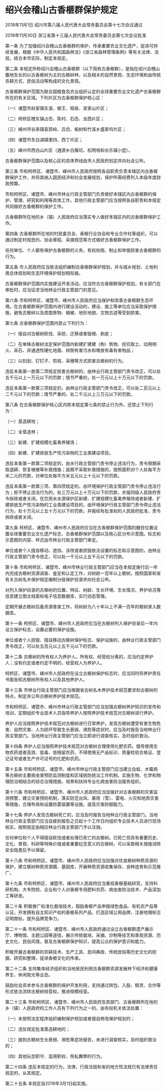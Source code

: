 # 绍兴会稽山古香榧群保护规定

2018年11月1日 绍兴市第八届人民代表大会常务委员会第十七次会议通过

2018年11月30日 浙江省第十三届人民代表大会常务委员会第七次会议批准

<!-- INFO END -->

第一条 为了加强绍兴会稽山古香榧群的保护，传承重要农业文化遗产，促进可持续发展，根据《中华人民共和国森林法》《浙江省森林管理条例》等有关法律、法规，结合本市实际，制定本规定。

第二条 本规定所称绍兴会稽山古香榧群（以下简称古香榧群），是指在绍兴会稽山腹地生长的以古香榧树为主的古榧树林，以及相关的自然景观、生态环境和由传统农耕方式、民俗活动等构成的文化景观。

古香榧群保护范围为联合国粮食及农业组织认定的全球重要农业文化遗产古香榧群所在的有关区域。下列片区为古香榧群保护核心区：

（一）诸暨市赵家镇东溪、榧王、相泉、宣家山片区；

（二）柯桥区稽东镇占岙、陈村、石岙、龙西片区；

（三）嵊州市谷来镇袁郭岭、吕岙、榆树和竹溪乡盛家坞片区；

（四）诸暨市东白湖镇里四、西丁片区；

（五）嵊州市西白山片区（通源乡白雁坑、松明培和长乐镇小昆）。

古香榧群保护范围以及核心区的具体界线由市人民政府划定并向社会公布。

第三条 市和柯桥区、诸暨市、嵊州市人民政府按照各自职责负责本辖区内古香榧群保护工作，并将其纳入国民经济和社会发展规划，保护所需经费列入本级年度财政预算。

市和柯桥区、诸暨市、嵊州市林业行政主管部门负责做好本辖区内古香榧群的保护、管理、研究和利用等具体工作，其他行政主管部门应当按照各自职责和本规定共同做好古香榧群的保护工作。

古香榧群所在地的乡（镇）人民政府应当落实专人做好本辖区内的古香榧群保护工作。

第四条 古香榧群所在地的村民委员会、香榧行业协会和专业合作社等组织，可以通过制定村规民约、协会章程、采摘规范等方式做好古香榧群保护工作。

任何单位、个人都有保护古香榧群的义务，有权劝阻、制止和举报损害古香榧群的行为。

第五条 市人民政府应当依法组织编制古香榧群保护规划，并与城乡规划、土地利用总体规划和生态环境保护规划相衔接。

古香榧群保护范围内实施建设开发活动，应当符合古香榧群保护规划，有关部门在审批时，应当征求当地林业行政主管部门的意见。

第六条 市和柯桥区、诸暨市、嵊州市人民政府应当保护和改善古香榧群生态环境。在古香榧群保护范围内进行建设活动的，建设、施工等单位应当采取保护措施，避免古榧树以及周围景物、植被、地形地貌、文物古迹等受到损害。

第七条 古香榧群保护范围内禁止下列行为：

（一）擅自对古榧树砍伐、采挖、迁移或者毁根、剥皮；

（二）在单株古榧树法定保护范围内新建扩建建（构）筑物、挖坑取土、动用明火、采石、非通透性硬化地面、倾倒有害污水和堆放有毒有害物品；

（三）以刻划、钉钉子、剪枝、采穗等方式损害古榧树的行为。

违反本条第一款第二项规定损害古榧树的，由林业行政主管部门责令改正，可以处五千元以上一万元以下的罚款；情节严重的，处一万元以上十万元以下的罚款。

违反本条第一款第三项规定的，由林业行政主管部门责令改正，可以处二百元以上二千元以下的罚款；情节严重的，处二千元以上三万元以下的罚款。

第八条 在古香榧群保护核心区内除本规定第七条的禁止行为外，还禁止下列行为：

（一）垦造耕地；

（二）全垦造林；

（三）新建、扩建规模化畜禽养殖场；

（四）新建、扩建排放生产性污染物的工业类建设项目。

违反本条第一款第二项规定的，由水行政主管部门责令停止违法行为，责令限期采取退耕、恢复植被等补救措施；逾期不采取补救措施的，按照面积对个人处每平方米二元的罚款，对单位处每平方米五元以上十元以下的罚款。

违反本条第一款第三项、第四项规定的，由环境保护行政主管部门责令停止违法行为；拒不停止违法行为的，处三万元以上十万元以下的罚款，并报同级人民政府责令拆除或者关闭。在饮用水水源保护区新建、扩建规模化畜禽养殖场或者新建、扩建排放生产性污染物的工业类建设项目的，由环境保护行政主管部门责令停止违法行为，处十万元以上五十万元以下的罚款，并报经有批准权的人民政府批准，责令拆除或者关闭。

第九条 柯桥区、诸暨市、嵊州市人民政府应当在古香榧群保护范围的醒目位置设置全球重要农业文化遗产标志、古香榧群保护范围以及核心区分布示意图。标志和示意图的内容、样式由市林业行政主管部门审定。

单位或者个人擅自移动、遮挡、涂改或者损毁依法设置的标志和示意图的，由林业行政主管部门责令改正，可以处一千元以上五千元以下的罚款。

第十条 市和柯桥区、诸暨市、嵊州市林业行政主管部门应当在本规定施行后一年内完成古榧树资源调查、鉴定和认定工作，对树龄一百年以上榧树，按照国家和省有关古树名木保护规定编制分级保护目录并向社会公布。

对列入保护目录的古榧树的位置、特征、树龄、生长环境、生长情况、养护状况等信息建立图文档案和电子信息数据库，实行动态管理。

定期开展古榧树后备资源普查工作，将树龄为八十年以上不满一百年的榧树录入数据库。

第十一条 柯桥区、诸暨市、嵊州市人民政府应当在古榧树列入保护目录后一年内设立保护标志，设置必要的保护设施。

单位或者个人损毁、擅自移动古榧树保护标志、保护设施的，由林业行政主管部门责令改正，可以处五百元以上五千元以下的罚款。

第十二条 古榧树的所有权人为养护人。所有权、经营权分离的，应当约定养护人；没有约定或者约定不明的，经营权人为养护人。

柯桥区、诸暨市、嵊州市人民政府在设立古榧树保护标志时，应当同时将养护责任书面告知古榧树所有权人以及其他养护人。

第十三条 市林业行政主管部门应当根据省古树名木养护技术规范要求和古榧树的特点，制定并公布古榧树养护技术规范。

市和柯桥区、诸暨市、嵊州市林业行政主管部门应当加强古榧树养护知识的宣传和培训，定期组织专业技术人员指导养护人按照养护技术规范对古榧树进行养护。

养护人应当按照养护技术规范对古榧树进行日常养护，发现古榧树遭受有害生物危害、自然灾害、人为损坏导致生长衰弱、濒危等症状时，应当及时报告当地林业行政主管部门。当地林业行政主管部门应当立即进行调查核实，及时组织救治。

第十四条 养护人应当按照养护技术规范对古榧树合理使用化肥农药，倡导使用生物农药或者高效、低毒、低残留农药，不得使用无产品标识、质量检验合格证、登记证号或者生产许可证号的化肥和农药。

第十五条 市和柯桥区、诸暨市、嵊州市林业行政主管部门应当建立白蚁、木霉病等古榧树主要病虫害预防监测制度和区域统防统治工作机制，实施生物、化学和物理防治相结合的综合治理措施，培育和扶持专业化病虫害防治服务组织。

第十六条 市和柯桥区、诸暨市、嵊州市人民政府应当加强针对古香榧群的灾害监测预警，建立灾害预防机制，落实防范台风、暴雨（雪）、雷电、火灾和地质灾害等措施，合理布局和设置防雷装置等设施，提高灾害防御能力。

第十七条 养护人发现古榧树死亡的，应当及时报告当地林业行政主管部门。当地林业行政主管部门应当自接到报告之日起十个工作日内组织专业技术人员进行现场核实，按照规定由相应林业行政主管部门予以注销。

任何单位和个人不得擅自砍伐或者处理已死亡的古榧树。已死亡但具有重要历史、文化、景观、科研等特殊价值或者重要纪念意义的古榧树，可以采取相关措施消除安全隐患后予以保留。

第十八条 市和柯桥区、诸暨市、嵊州市人民政府应当加强对优良榧树种质资源的保护，建立榧树种质资源圃、基因库，开展种质资源收集保存、良种选育和示范推广。

第十九条 市和柯桥区、诸暨市、嵊州市人民政府应当重视香榧基础研究，支持科研机构、大专院校、企业和个人对香榧专用肥料农药、病虫害防治技术、产品深加工等研发。

第二十条 积极推广标准化栽培技术，鼓励香榧产品申报绿色食品、有机农产品等认证，开发拥有自主知识产权的香榧系列产品，打造区域公用品牌，注册地理标志证明商标，提升品牌竞争力。

第二十一条 市和柯桥区、诸暨市、嵊州市人民政府通过设立古香榧群遗产展示厅、博物馆、主题公园等途径，展示传统栽培、采摘、炒制等技艺和景观资源、历史文化、民俗风情，普及古香榧群保护知识，提高公众的保护意识和能力。

积极开展古香榧群的农耕技术、生产工具、民间典故、传统民俗等历史文化的挖掘、研究和整理，促进香榧文化的传承。

第二十二条 支持集体经济组织和当地居民利用古香榧群资源发展林下经济和健康养生、休闲观光等业态。

鼓励社会资本参与古香榧群的保护开发利用，支持通过转包、入股、租赁、合作等形式依法流转古榧树经营权，推进规模经营。

第二十三条 市和柯桥区、诸暨市、嵊州市人民政府及其部门、古香榧群所在地的乡（镇）人民政府的工作人员有下列行为之一的，由有权机关依法处置：

（一）未按照法定程序组织编制保护规划或者擅自修改保护规划的；

（二）违反规定批准垦造耕地的；

（三）接到古榧树生长衰弱、濒危等症状报告，未进行调查核实，及时组织救治的；

（四）其他玩忽职守、滥用职权、徇私舞弊的行为。

第二十四条 违反本规定的行为，法律、行政法规和省的地方性法规已有法律责任规定的，从其规定。

第二十五条 本规定自2019年3月1日起实施。

